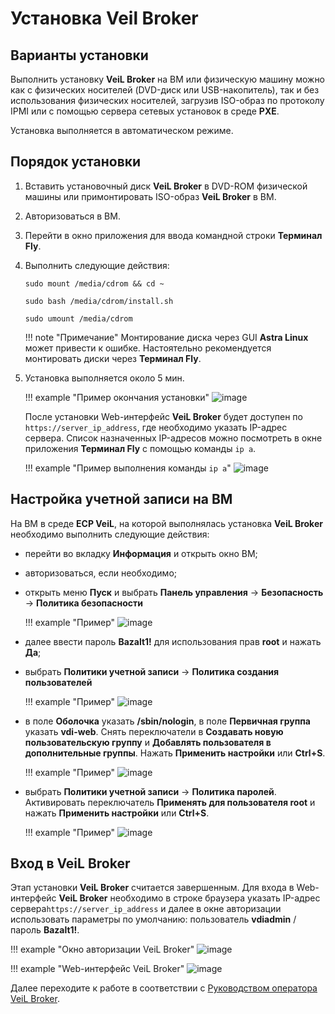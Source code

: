 # Установка Veil Broker

## Варианты установки

Выполнить установку **VeiL Broker** на ВМ или физическую машину можно как с физических носителей (DVD-диск или USB-накопитель), 
так и без использования физических носителей, загрузив ISO-образ по протоколу IPMI или с 
помощью сервера сетевых установок в среде **PXE**.

Установка выполняется в автоматическом режиме.

## Порядок установки 

1. Вставить установочный диск **VeiL Broker** в DVD-ROM физической машины или примонтировать ISO-образ **VeiL Broker** в ВМ.

1. Авторизоваться в ВМ. 

1. Перейти в окно приложения для ввода командной строки **Терминал Fly**.

1. Выполнить следующие действия:
   
    `sudo mount /media/cdrom && cd ~`
     
    `sudo bash /media/cdrom/install.sh`
     
    `sudo umount /media/cdrom`  
       
    !!! note "Примечание"
        Монтирование диска через GUI **Astra Linux** может привести к ошибке. Настоятельно рекомендуется монтировать 
        диски через **Терминал Fly**.
   
1. Установка выполняется около 5 мин. 
   
    !!! example "Пример окончания установки"
        ![image](../../../_assets/vdi/install_broker/end_setup.png)

   После установки Web-интерфейс **VeiL Broker** будет доступен по 
   `https://server_ip_address`, где необходимо указать IP-адрес сервера. 
   Список назначенных IP-адресов можно посмотреть в окне приложения **Терминал Fly** с помощью команды `ip a`.
   
    !!! example "Пример выполнения команды `ip a`"
        ![image](../../../_assets/vdi/install_broker/ip_a.png)


## Настройка учетной записи на ВМ 

На ВМ в среде **ECP VeiL**, на которой выполнялась установка **VeiL Broker** необходимо выполнить следующие действия:

   - перейти во вкладку **Информация** и открыть окно ВМ;

   - авторизоваться, если необходимо;

   - открыть меню **Пуск** и выбрать **Панель управления** → **Безопасность** → **Политика безопасности**

      !!! example "Пример"
            ![image](../../../_assets/vdi/install_broker/safety.png)

   - далее ввести пароль **Bazalt1!** для использования прав **root** и нажать **Да**;

   - выбрать **Политики учетной записи** → **Политика создания пользователей**
     
      !!! example "Пример"
          ![image](../../../_assets/vdi/install_broker/setup_1.png)

   -  в поле **Оболочка** указать **/sbin/nologin**, в поле **Первичная группа** указать **vdi-web**. 
     Снять переключатели в **Создавать новую пользовательскую группу** и 
     **Добавлять пользователя в дополнительные группы**. Нажать **Применить настройки** или **Ctrl+S**. 
     
      !!! example "Пример"
          ![image](../../../_assets/vdi/install_broker/setup_2.PNG)   


   - выбрать **Политики учетной записи** → **Политика паролей**. Активировать переключатель 
     **Применять для пользователя root** и нажать **Применить настройки** или **Ctrl+S**.
     
     !!! example "Пример"
         ![image](../../../_assets/vdi/install_broker/setup_3.PNG)
 

## Вход в VeiL Broker
Этап установки **VeiL Broker** считается завершенным.  Для входа в Web-интерфейс **VeiL Broker** необходимо в строке браузера указать IP-адрес сервера`https://server_ip_address` и 
далее в окне авторизации использовать параметры по умолчанию: пользователь **vdiadmin** / пароль **Bazalt1!**.

   !!! example "Окно авторизации VeiL Broker"
       ![image](../../../_assets/vdi/install_broker/web_broker.png)
    
   !!! example "Web-интерфейс VeiL Broker"
       ![image](../../../_assets/vdi/install_broker/broker.png)

Далее переходите к работе в соответствии с [Руководством оператора VeiL Broker](../../operator_guide/prepare.md).

